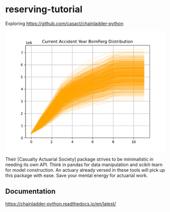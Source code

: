 # reserving-tutorial
Exploring https://github.com/casact/chainladder-python


![error](https://github.com/holmen1/reserving-tutorial/blob/master/images/sphx_glr_plot_stochastic_bornferg_001.png)

Their [Casualty Actuarial Society] package strives to be minimalistic in needing its own API. Think in pandas for data manipulation and scikit-learn for model construction. An actuary already versed in these tools will pick up this package with ease. Save your mental energy for actuarial work.


## Documentation
https://chainladder-python.readthedocs.io/en/latest/


